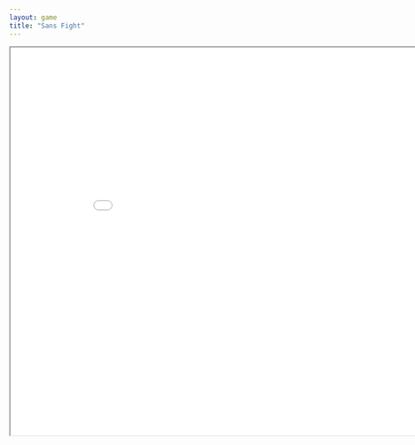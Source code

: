 ```yaml
---
layout: game
title: "Sans Fight"
---
```

<iframe src="src/" width="900" height="700" allowfullscreen>
 
